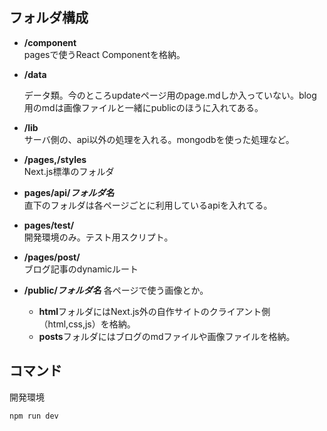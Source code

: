 ## フォルダ構成

- **/component**  
  pagesで使うReact Componentを格納。

- **/data**  

  データ類。今のところupdateページ用のpage.mdしか入っていない。blog用のmdは画像ファイルと一緒にpublicのほうに入れてある。  
- **/lib**  
  サーバ側の、api以外の処理を入れる。mongodbを使った処理など。  

- **/pages,/styles**    
  Next.js標準のフォルダ

- **pages/api/_フォルダ名_**  
  直下のフォルダは各ページごとに利用しているapiを入れてる。

- **pages/test/**  
  開発環境のみ。テスト用スクリプト。

- **/pages/post/**  
  ブログ記事のdynamicルート



- **/public/_フォルダ名_**
  各ページで使う画像とか。  

  - **html**フォルダにはNext.js外の自作サイトのクライアント側（html,css,js）を格納。
  - **posts**フォルダにはブログのmdファイルや画像ファイルを格納。

## コマンド

開発環境

```bash
npm run dev
```
